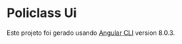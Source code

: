 # Policlass Ui

Este projeto foi gerado usando [Angular CLI](https://github.com/angular/angular-cli) version 8.0.3.
